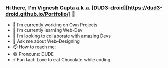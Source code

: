 ### Hi there, I'm Vignesh Gupta a.k.a. [DUD3-droid][https://dud3-droid.github.io/Portfolio/] 👋

<!--
**DUD3-droid/DUD3-droid** is a ✨ _special_ ✨ repository because its `README.md` (this file) appears on your GitHub profile.
-->

- 🔭 I’m currently working on Own Projects
- 🌱 I’m currently learning Web-Dev
- 👯 I’m looking to collaborate with amazing Devs
- 💬 Ask me about Web-Designing
- 📫 How to reach me: 
- 😄 Pronouns: DUDE
- ⚡ Fun fact: Love to eat Chocolate while coding.

